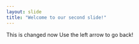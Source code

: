 ```yaml
---
layout: slide
title: "Welcome to our second slide!"
---
```

This is changed now
Use the left arrow to go back!
